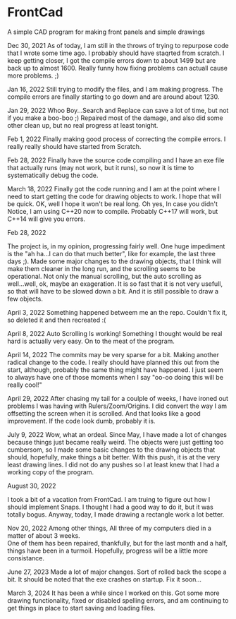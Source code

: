 # FrontCad
A simple CAD program for making front panels and simple drawings

Dec 30, 2021
As of today, I am still in the throws of trying to repurpose code 
that I wrote some time ago.  I probably should have staqrted from 
scratch.  I keep getting closer, I got the compile errors down to 
about 1499 but are back up to almost 1600.  Really funny how 
fixing problems can actuall cause more problems. ;)

Jan 16, 2022
Still trying to modify the files, and I am making progress.  The
compile errors are finally starting to go down and are around
about 1230.

Jan 29, 2022
Whoo Boy...Search and Replace can save a lot of time, but not
if you make a boo-boo ;)  Repaired most of the damage, and also
did some other clean up, but no real progress at least tonight.

Feb 1, 2022
Finally making good process of correcting the compile errors.
I really really should have started from Scratch.

Feb 28, 2022
Finally have the source code compiling and I have an exe file
that actually runs (may not work, but it runs), so now it is
time to systematically debug the code.

March 18, 2022
Finally got the code running and I am at the point where I
need to start getting the code for drawing objects to work.
I hope that will be quick.  OK, well I hope it won't be
real long.  Oh yes, In case you didn't Notice, I am using
C++20 now to compile.  Probably C++17 will work, but C++14
will give you errors.

Feb 28, 2022

The project is, in my opinion, progressing fairly well.  One 
huge impediment is the "ah ha...I can do that much better", like
for example, the last three days ;).  Made some major changes to 
the drawing objects, that I think will make them cleaner in the
long run, and the scrolling seems to be operational.  Not only
the manual scrolling, but the auto scrolling as well...well,
ok, maybe an exageration.  It is so fast that it is not very
usefull, so that will have to be slowed down a bit.  And it is still
possible to draw a few objects.

April 3, 2022
Something happened betweem me an the repo.  Couldn't fix it, so deleted it and then recreated  :(

April 8, 2022
Auto Scrolling Is working!  Something I thought would be real hard is actually very easy.  On to the meat of the program.

April 14, 2022
The commits may be very sparse for a bit.  Making another radical change to the code.  I really should have planned 
this out from the start, although, probably the same thing might have happened.  I just seem to always have one
of those moments when I say "oo-oo doing this will be really cool!"

April 29, 2022
After chasing my tail for a coulple of weeks, I have ironed out problems I was having with Rulers/Zoom/Origins.
I did convert the way I am offsetting the screen when it is scrolled.  And that looks like a good improvement.
If the code look dumb, probably it is.

July 9, 2022
Wow, what an ordeal.  Since May, I have made a lot of changes because things just became really weird.  The objects were 
just getting too cumbersom, so I made some basic changes to the drawing objects that should, hopefully, make things a bit better.
With this push, it is at the very least drawing lines.  I did not do any pushes so I at least knew that I had a working
copy of the program.

August 30, 2022

I took a bit of a vacation from FrontCad.  I am truing to figure out how I should implement Snaps.
I thought I had a good way to do it, but it was totally bogus.
Anyway, today, I made drawing a rectangle work a lot better.

Nov 20, 2022
Among other things, All three of my computers died in a matter of about 3 weeks.  
One of them has been repaired, thankfully, but for the last month and a half, things 
have been in a turmoil.  Hopefully, progress will be a little more consistance.

June 27, 2023
Made a lot of major changes.  Sort of rolled back the scope a bit.
It should be noted that the exe crashes on startup.  Fix it soon...

March 3, 2024
It has been a while since I worked on this.  Got some more
drawing functionality, fixed or disabled spelling errors, and am continuing
to get things in place to start saving and loading files.

